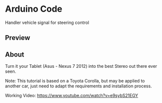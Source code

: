 # Arduino Code

Handler vehicle signal for steering control

## Preview


## About
Turn it your Tablet (Asus - Nexus 7 2012) into the best Stereo out there ever seen.

Note: This tutorial is based on a Toyota Corolla, but may be applied to another car, just need to adapt the requirements and installation process.

Working Video:
https://www.youtube.com/watch?v=e9sybS21EGY
